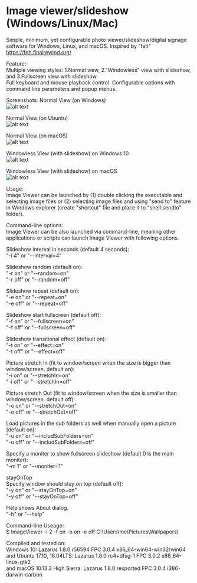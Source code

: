 # Image viewer/slideshow (Windows/Linux/Mac)
Simple, minimum, yet configurable photo viewer/slideshow/digital signage software for Windows, Linux, and macOS. Inspired by "feh" https://feh.finalrewind.org/

Feature:  
Multiple viewing styles: 1.Normal view, 2."Windowless" view with slideshow, and 3.Fullscreen view with slideshow.   
Full keyboard and mouse playback control. 
Configurable options with command line parameters and popup menus.  

Screenshots:
Normal View (on Windows)  
![alt text](https://github.com/torumyax/Image-viewer/blob/master/files/bin/ImageViewerScreenshot1.png?raw=true)

Normal View (on Ubuntu)  
![alt text](https://github.com/torumyax/Image-viewer/blob/master/files/bin/Screenshot%20from%202018-02-20%2021-19-26.jpg?raw=true)

Normal View (on macOS)  
![alt text](https://github.com/torumyax/Image-viewer/blob/master/files/bin/Mac%202018-02-20%2018.34.57.png?raw=true)

Windowless View (with slideshow) on Windows 10  
![alt text](https://github.com/torumyax/Image-viewer/blob/master/files/bin/ImageViewerScreenshot3.png?raw=true)

Windowless View (with slideshow) on macOS  
![alt text](https://github.com/torumyax/Image-viewer/blob/master/files/bin/macOS-inFrameScreenshot-2018-02-20%2023.56.00.png?raw=true)

Usage:  
Image Viewer can be launched by (1) double clicking the executable and selecting image files or (2) selecting image files and using "send to" feature in Windows explorer (create "shortcut" file and place it to "shell:sendto" folder).

Command-line options:  
Image Viewer can be also launched via command-line, meaning other applications or scripts can launch Image Viewer with following options.  
   
Slideshow interval in seconds (default 4 seconds):  
"-i 4" or "--interval=4"  
  
Slideshow random (default on):  
"-r on" or "--random=on"  
"-r off" or "--random=off"  
  
Slideshow repeat (default on):  
"-e on" or "--repeat=on"  
"-e off" or "--repeat=off"  
  
Slideshow start fullscreen (default off):  
"-f on" or "--fullscreen=on"  
"-f off" or "--fullscreen=off"  
  
Slideshow transitional effect (default on):  
"-t on" or "--effect=on"  
"-t off" or "--effect=off"  
  
Picture stretch In (fit to window/screen when the size is bigger than window/screen. default on):  
"-i on" or "--stretchIn=on"  
"-i off" or "--stretchIn=off"  
  
Picture stretch Out (fit to window/screen when the size is smaller than window/screen. default off):  
"-o on" or "--stretchOut=on"  
"-o off" or "--stretchOut=off"  
  
Load pictures in the sub folders as well when manually open a picture (default on):  
"-u on" or "--includSubFolders=on"  
"-u off" or "--includSubFolders=off"  
  
Specify a moniter to show fullscreen slideshow (default 0 is the main moniter):  
"-m 1" or "--moniter=1"   
  
stayOnTop  
Specify window should stay on top (default off):  
"-y on" or "--stayOnTop=on"  
"-y off" or "--stayOnTop=off"  

Help shows About dialog.  
"-h" or "--help"  
  
Command-line Useage:    
$ ImageViewer -i 2 -f on -o on -e off C:\Users\me\Pictures\Wallpapers\

 
 
Compiled and tested on:   
Windows 10: Lazarus 1.8.0 r56594 FPC 3.0.4 x86_64-win64-win32/win64  
and Ubuntu 17.10, 16.04LTS: Lazarus 1.8.0 rc4+dfsg-1 FPC 3.0.2 x86_64-linux-gtk2  
and macOS 10.13.3 High Sierra: Lazarus 1.8.0 rexported FPC 3.0.4 i386-darwin-carbon  
